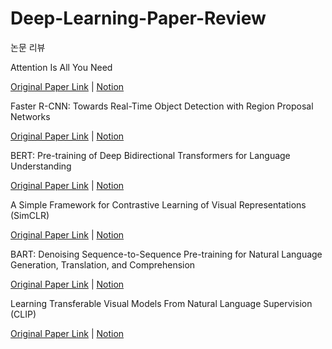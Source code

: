 # Deep-Learning-Paper-Review
논문 리뷰

Attention Is All You Need

[Original Paper Link](https://arxiv.org/abs/1706.03762) | [Notion](https://careful-shape-b2c.notion.site/Attention-Is-All-You-Need-6ca67bc3e3a14c0db05daf138924368d?pvs=4)

Faster R-CNN: Towards Real-Time Object Detection with Region Proposal Networks

[Original Paper Link](https://arxiv.org/abs/1506.01497) | [Notion](https://careful-shape-b2c.notion.site/Faster-R-CNN-15895a4389a44aae87df8019fae2460f?pvs=4)

BERT: Pre-training of Deep Bidirectional Transformers for Language Understanding

[Original Paper Link](https://arxiv.org/abs/1810.04805) | [Notion](https://careful-shape-b2c.notion.site/BERT-Pre-training-of-Deep-Bidirectional-Transformers-for-Language-Understanding-cbbf706cde044cc1addb1cfe3c8a99b6?pvs=4)

A Simple Framework for Contrastive Learning of Visual Representations (SimCLR)

[Original Paper Link](https://arxiv.org/abs/2002.05709) | [Notion](https://careful-shape-b2c.notion.site/A-Simple-Framework-for-Contrastive-Learning-of-Visual-Representations-f4890775530246aa833f34debaa96f83?pvs=4)

BART: Denoising Sequence-to-Sequence Pre-training for Natural Language Generation, Translation, and Comprehension

[Original Paper Link](https://arxiv.org/abs/1910.13461) | [Notion](https://careful-shape-b2c.notion.site/BART-Denoising-Sequence-to-Sequence-Pre-training-for-Natural-Language-Generation-Translation-and--a88f1e69419040bfb0e512d67590205e?pvs=4)

Learning Transferable Visual Models From Natural Language Supervision (CLIP)

[Original Paper Link](https://arxiv.org/abs/2103.00020) | [Notion](https://careful-shape-b2c.notion.site/Learning-Transferable-Visual-Models-From-Natural-Language-Supervision-0d4262a505814a51b2ce39abfa0ba238?pvs=4)
